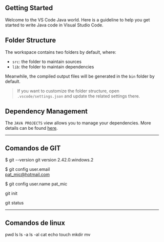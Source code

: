## Getting Started

Welcome to the VS Code Java world. Here is a guideline to help you get started to write Java code in Visual Studio Code.

## Folder Structure

The workspace contains two folders by default, where:

- `src`: the folder to maintain sources
- `lib`: the folder to maintain dependencies

Meanwhile, the compiled output files will be generated in the `bin` folder by default.

> If you want to customize the folder structure, open `.vscode/settings.json` and update the related settings there.

## Dependency Management

The `JAVA PROJECTS` view allows you to manage your dependencies. More details can be found [here](https://github.com/microsoft/vscode-java-dependency#manage-dependencies).

------
## Comandos de GIT

$ git --version
git version 2.42.0.windows.2

$ git config  user.email                                 
pat_mic@hotmail.com

$ git config  user.name
pat_mic

git init

git status


-----
## Comandos de linux
pwd
ls
ls -a
ls -al
cat
echo
touch
mkdir
mv


